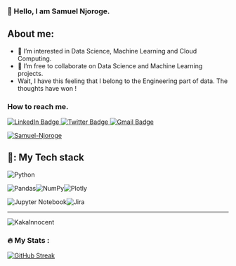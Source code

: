 ### 👋 Hello, I am Samuel Njoroge.
## About me:
- 👀 I’m interested in Data Science, Machine Learning  and Cloud Computing.
- 💞️ I’m free  to collaborate on Data Science and Machine Learning projects.
- Wait, I have this feeling that I belong to the Engineering part of data. The thoughts have won !


### How to reach me.
<div id="badges">
    <a href="https://www.linkedin.com/in/samuel-njoroge-537a48238">
      <img src="https://img.shields.io/badge/LinkedIn-blue?style=for-the-badge&logo=linkedin&logoColor=white" alt="LinkedIn Badge"/>
    </a>
    <a href="https://twitter.com/njoroge_samuel_?t=j4byrvrkfzUxfVEIO23wOQ&s=09">
      <img src="https://img.shields.io/badge/Twitter-blue?style=for-the-badge&logo=twitter&logoColor=white" alt="Twitter Badge"/>
    </a>
    <a href="njorogekiragu8@gmail.com">
      <img src="https://img.shields.io/badge/Gmail-D14836?style=for-the-badge&logo=gmail&logoColor=whit" alt="Gmail Badge"/><p align="left"> <img src="https://komarev.com/ghpvc/?username=Samuel-Njoroge&label=Profile%20views&color=0e75b6&style=flat" alt="Samuel-Njoroge" /> </p>
    </a>
  </div>
  

 ## 🧰: My Tech stack
![Python](https://img.shields.io/badge/python-3670A0?style=for-the-badge&logo=python&logoColor=ffdd54)

![Pandas](https://img.shields.io/badge/pandas-%23150458.svg?style=for-the-badge&logo=pandas&logoColor=white)![NumPy](https://img.shields.io/badge/numpy-%23013243.svg?style=for-the-badge&logo=numpy&logoColor=white)![Plotly](https://img.shields.io/badge/Plotly-%233F4F75.svg?style=for-the-badge&logo=plotly&logoColor=white)

![Jupyter Notebook](https://img.shields.io/badge/jupyter-%23FA0F00.svg?style=for-the-badge&logo=jupyter&logoColor=white)![Jira](https://img.shields.io/badge/jira-%230A0FFF.svg?style=for-the-badge&logo=jira&logoColor=white)





---


<p><img align="center" src="https://github-readme-stats.vercel.app/api/top-langs?username=Samuel-Njoroge&show_icons=true&locale=en&layout=compact&theme=dark&background=000000" alt="KakaInnocent" /></p>

### :fire: My Stats :
[![GitHub Streak](http://github-readme-streak-stats.herokuapp.com?user=Samuel-Njoroge&theme=dark&background=000000)](https://git.io/streak-stats)
